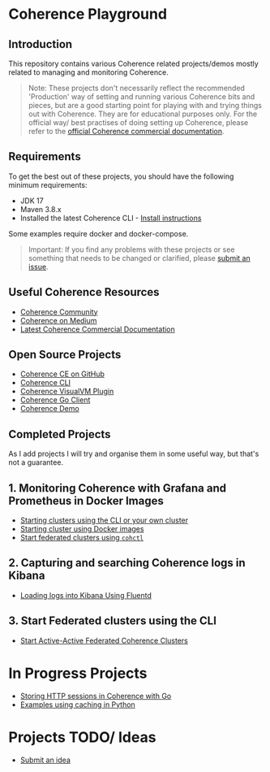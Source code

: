 # Coherence Playground

## Introduction

This repository contains various Coherence related projects/demos mostly related to managing and monitoring Coherence.

> Note: These projects don't necessarily reflect the recommended 'Production' way of setting and running various Coherence
bits and pieces, but are a good starting point for playing with and trying things out with Coherence. 
> They are for educational purposes only.
> For the official way/ best practises of doing setting up Coherence, please refer to the [official Coherence commercial documentation](https://docs.oracle.com/en/middleware/standalone/coherence/14.1.1.2206/).

## Requirements

To get the best out of these projects, you should have the following minimum requirements:

* JDK 17
* Maven 3.8.x
* Installed the latest Coherence CLI - [Install instructions](https://oracle.github.io/coherence-cli/docs/latest/#/docs/installation/01_installation)

Some examples require docker and docker-compose.

>Important: If you find any problems with these projects or see something that needs to 
> be changed or clarified, please [submit an issue](https://github.com/tmiddlet2666/coherence-playground/issues/new/choose).

## Useful Coherence Resources

* [Coherence Community](https://coherence.community/)
* [Coherence on Medium](https://medium.com/oracle-coherence)
* [Latest Coherence Commercial Documentation](https://docs.oracle.com/en/middleware/standalone/coherence/14.1.1.2206/)

## Open Source Projects

* [Coherence CE on GitHub](https://github.com/oracle/coherence)
* [Coherence CLI](https://github.com/oracle/coherence-cli)
* [Coherence VisualVM Plugin](https://github.com/oracle/coherence-visualvm)
* [Coherence Go Client](https://github.com/oracle/coherence-go-client)
* [Coherence Demo](https://github.com/coherence-community/coherence-demo)

## Completed Projects

As I add projects I will try and organise them in some useful way, but that's not a guarantee.

## 1. Monitoring Coherence with Grafana and Prometheus in Docker Images
    
* [Starting clusters using the CLI or your own cluster](monitoring)
* [Starting cluster using Docker images](monitoring-docker)
* [Start federated clusters using `cohctl`](federation)

## 2. Capturing and searching Coherence logs in Kibana

* [Loading logs into Kibana Using Fluentd](logging)
                 
## 3. Start Federated clusters using the CLI

* [Start Active-Active Federated Coherence Clusters](federation)

# In Progress Projects
 
* [Storing HTTP sessions in Coherence with Go](go-sessions)
* [Examples using caching in Python](py-caching)

# Projects TODO/ Ideas

* [Submit an idea](https://github.com/tmiddlet2666/coherence-playground/issues/new/choose)



